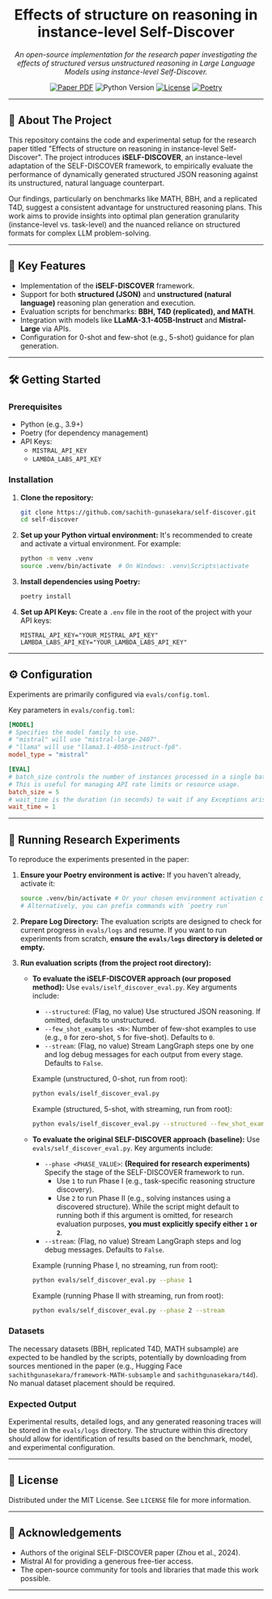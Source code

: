 <div align="center">
<h1 align="center">Effects of structure on reasoning in instance-level Self-Discover</h1>
<p align="center">
    <em>An open-source implementation for the research paper investigating the effects of structured versus unstructured reasoning in Large Language Models using instance-level Self-Discover.</em>
</p>
<p align="center">
    <a href="[LINK_TO_YOUR_PAPER_WHEN_PUBLIC_OR_PREPRINT]"><img src="https://img.shields.io/badge/Paper-PDF-red?style=plastic&logo=adobeacrobatreader" alt="Paper PDF"></a>
    <img src="https://img.shields.io/badge/Python-3.9%2B-blue?style=plastic&logo=python" alt="Python Version">
    <a href="https://github.com/sachith-gunasekara/self-discover/blob/main/LICENSE"><img src="https://img.shields.io/badge/License-MIT-green?style=plastic" alt="License"></a>
    <a href="https://python-poetry.org/"><img src="https://img.shields.io/badge/Poetry-Package%20Manager-purple?style=plastic&logo=poetry" alt="Poetry"></a>
</p>
</div>

---

## 📖 About The Project

This repository contains the code and experimental setup for the research paper titled "Effects of structure on reasoning in instance-level Self-Discover". The project introduces **iSELF-DISCOVER**, an instance-level adaptation of the SELF-DISCOVER framework, to empirically evaluate the performance of dynamically generated structured JSON reasoning against its unstructured, natural language counterpart.

Our findings, particularly on benchmarks like MATH, BBH, and a replicated T4D, suggest a consistent advantage for unstructured reasoning plans. This work aims to provide insights into optimal plan generation granularity (instance-level vs. task-level) and the nuanced reliance on structured formats for complex LLM problem-solving.

---

## 🚀 Key Features

- Implementation of the **iSELF-DISCOVER** framework.
- Support for both **structured (JSON)** and **unstructured (natural language)** reasoning plan generation and execution.
- Evaluation scripts for benchmarks: **BBH, T4D (replicated), and MATH**.
- Integration with models like **LLaMA-3.1-405B-Instruct** and **Mistral-Large** via APIs.
- Configuration for 0-shot and few-shot (e.g., 5-shot) guidance for plan generation.

---

## 🛠️ Getting Started

### Prerequisites

- Python (e.g., 3.9+)
- Poetry (for dependency management)
- API Keys:
  - `MISTRAL_API_KEY`
  - `LAMBDA_LABS_API_KEY`

### Installation

1.  **Clone the repository:**

    ```bash
    git clone https://github.com/sachith-gunasekara/self-discover.git
    cd self-discover
    ```

2.  **Set up your Python virtual environment:**
    It's recommended to create and activate a virtual environment. For example:

    ```bash
    python -m venv .venv
    source .venv/bin/activate  # On Windows: .venv\Scripts\activate
    ```

3.  **Install dependencies using Poetry:**

    ```bash
    poetry install
    ```

4.  **Set up API Keys:**
    Create a `.env` file in the root of the project with your API keys:
    ```env
    MISTRAL_API_KEY="YOUR_MISTRAL_API_KEY"
    LAMBDA_LABS_API_KEY="YOUR_LAMBDA_LABS_API_KEY"
    ```

---

## ⚙️ Configuration

Experiments are primarily configured via `evals/config.toml`.

Key parameters in `evals/config.toml`:

```toml
[MODEL]
# Specifies the model family to use.
# "mistral" will use "mistral-large-2407".
# "llama" will use "llama3.1-405b-instruct-fp8".
model_type = "mistral"

[EVAL]
# batch_size controls the number of instances processed in a single batch.
# This is useful for managing API rate limits or resource usage.
batch_size = 5
# wait_time is the duration (in seconds) to wait if any Exceptions arises during the evaluation process (Can allow breathing room if unexpected API errors occur).
wait_time = 1
```

---

## 🔬 Running Research Experiments

To reproduce the experiments presented in the paper:

1.  **Ensure your Poetry environment is active:**
    If you haven't already, activate it:

    ```bash
    source .venv/bin/activate # Or your chosen environment activation command
    # Alternatively, you can prefix commands with `poetry run`
    ```

2.  **Prepare Log Directory:**
    The evaluation scripts are designed to check for current progress in `evals/logs` and resume. If you want to run experiments from scratch, **ensure the `evals/logs` directory is deleted or empty.**

3.  **Run evaluation scripts (from the project root directory):**

    - **To evaluate the iSELF-DISCOVER approach (our proposed method):**
      Use `evals/iself_discover_eval.py`. Key arguments include:

      - `--structured`: (Flag, no value) Use structured JSON reasoning. If omitted, defaults to unstructured.
      - `--few_shot_examples <N>`: Number of few-shot examples to use (e.g., `0` for zero-shot, `5` for five-shot). Defaults to `0`.
      - `--stream`: (Flag, no value) Stream LangGraph steps one by one and log debug messages for each output from every stage. Defaults to `False`.

      Example (unstructured, 0-shot, run from root):
      ```bash
      python evals/iself_discover_eval.py
      ```
      Example (structured, 5-shot, with streaming, run from root):
      ```bash
      python evals/iself_discover_eval.py --structured --few_shot_examples 5 --stream
      ```

    - **To evaluate the original SELF-DISCOVER approach (baseline):**
      Use `evals/self_discover_eval.py`. Key arguments include:

      - `--phase <PHASE_VALUE>`: **(Required for research experiments)** Specify the stage of the SELF-DISCOVER framework to run.
        - Use `1` to run Phase I (e.g., task-specific reasoning structure discovery).
        - Use `2` to run Phase II (e.g., solving instances using a discovered structure).
          While the script might default to running both if this argument is omitted, for research evaluation purposes, **you must explicitly specify either `1` or `2`**.
      - `--stream`: (Flag, no value) Stream LangGraph steps and log debug messages. Defaults to `False`.

      Example (running Phase I, no streaming, run from root):
      ```bash
      python evals/self_discover_eval.py --phase 1
      ```
      Example (running Phase II with streaming, run from root):
      ```bash
      python evals/self_discover_eval.py --phase 2 --stream
      ```

### Datasets

The necessary datasets (BBH, replicated T4D, MATH subsample) are expected to be handled by the scripts, potentially by downloading from sources mentioned in the paper (e.g., Hugging Face `sachithgunasekara/framework-MATH-subsample` and `sachithgunasekara/t4d`). No manual dataset placement should be required.

### Expected Output

Experimental results, detailed logs, and any generated reasoning traces will be stored in the `evals/logs` directory. The structure within this directory should allow for identification of results based on the benchmark, model, and experimental configuration.

---

## 📜 License

Distributed under the MIT License. See `LICENSE` file for more information.

---

## 🙏 Acknowledgements

- Authors of the original SELF-DISCOVER paper (Zhou et al., 2024).
- Mistral AI for providing a generous free-tier access.
- The open-source community for tools and libraries that made this work possible.

---

